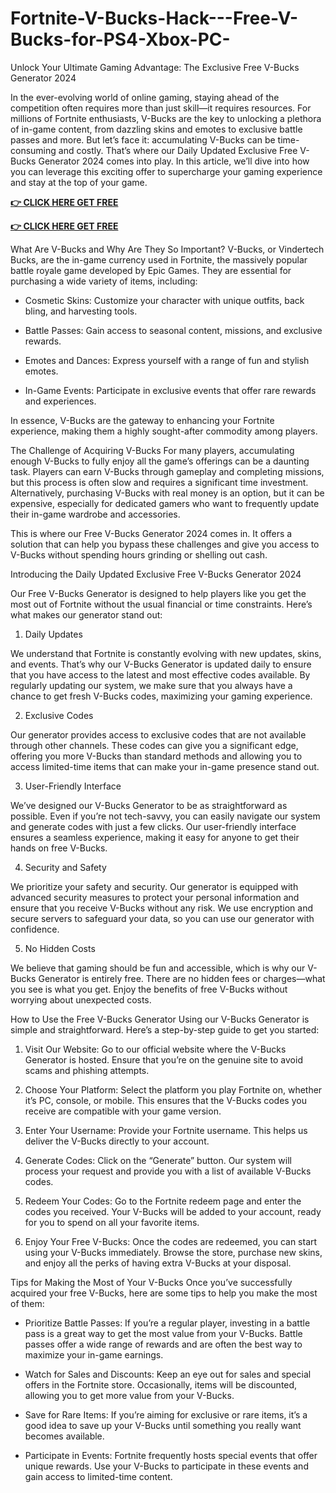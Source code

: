 # Fortnite-V-Bucks-Hack---Free-V-Bucks-for-PS4-Xbox-PC-

Unlock Your Ultimate Gaming Advantage: The Exclusive Free V-Bucks Generator 2024

In the ever-evolving world of online gaming, staying ahead of the competition often requires more than just skill—it requires resources. For millions of Fortnite enthusiasts, V-Bucks are the key to unlocking a plethora of in-game content, from dazzling skins and emotes to exclusive battle passes and more. But let’s face it: accumulating V-Bucks can be time-consuming and costly. That’s where our Daily Updated Exclusive Free V-Bucks Generator 2024 comes into play. In this article, we’ll dive into how you can leverage this exciting offer to supercharge your gaming experience and stay at the top of your game.


**[👉 CLICK HERE GET FREE](https://tinyurl.com/yf42k9uw)**

**[👉 CLICK HERE GET FREE](https://tinyurl.com/yf42k9uw)**

What Are V-Bucks and Why Are They So Important?
V-Bucks, or Vindertech Bucks, are the in-game currency used in Fortnite, the massively popular battle royale game developed by Epic Games. They are essential for purchasing a wide variety of items, including:

- Cosmetic Skins: Customize your character with unique outfits, back bling, and harvesting tools.

- Battle Passes: Gain access to seasonal content, missions, and exclusive rewards.

- Emotes and Dances: Express yourself with a range of fun and stylish emotes.

- In-Game Events: Participate in exclusive events that offer rare rewards and experiences.

In essence, V-Bucks are the gateway to enhancing your Fortnite experience, making them a highly sought-after commodity among players.

The Challenge of Acquiring V-Bucks
For many players, accumulating enough V-Bucks to fully enjoy all the game’s offerings can be a daunting task. Players can earn V-Bucks through gameplay and completing missions, but this process is often slow and requires a significant time investment. Alternatively, purchasing V-Bucks with real money is an option, but it can be expensive, especially for dedicated gamers who want to frequently update their in-game wardrobe and accessories.

This is where our Free V-Bucks Generator 2024 comes in. It offers a solution that can help you bypass these challenges and give you access to V-Bucks without spending hours grinding or shelling out cash.

Introducing the Daily Updated Exclusive Free V-Bucks Generator 2024

Our Free V-Bucks Generator is designed to help players like you get the most out of Fortnite without the usual financial or time constraints. Here’s what makes our generator stand out:

1. Daily Updates

We understand that Fortnite is constantly evolving with new updates, skins, and events. That’s why our V-Bucks Generator is updated daily to ensure that you have access to the latest and most effective codes available. By regularly updating our system, we make sure that you always have a chance to get fresh V-Bucks codes, maximizing your gaming experience.

2. Exclusive Codes

Our generator provides access to exclusive codes that are not available through other channels. These codes can give you a significant edge, offering you more V-Bucks than standard methods and allowing you to access limited-time items that can make your in-game presence stand out.

3. User-Friendly Interface

We’ve designed our V-Bucks Generator to be as straightforward as possible. Even if you’re not tech-savvy, you can easily navigate our system and generate codes with just a few clicks. Our user-friendly interface ensures a seamless experience, making it easy for anyone to get their hands on free V-Bucks.

4. Security and Safety

We prioritize your safety and security. Our generator is equipped with advanced security measures to protect your personal information and ensure that you receive V-Bucks without any risk. We use encryption and secure servers to safeguard your data, so you can use our generator with confidence.

5. No Hidden Costs

We believe that gaming should be fun and accessible, which is why our V-Bucks Generator is entirely free. There are no hidden fees or charges—what you see is what you get. Enjoy the benefits of free V-Bucks without worrying about unexpected costs.

How to Use the Free V-Bucks Generator
Using our V-Bucks Generator is simple and straightforward. Here’s a step-by-step guide to get you started:

1. Visit Our Website: Go to our official website where the V-Bucks Generator is hosted. Ensure that you’re on the genuine site to avoid scams and phishing attempts.

2. Choose Your Platform: Select the platform you play Fortnite on, whether it’s PC, console, or mobile. This ensures that the V-Bucks codes you receive are compatible with your game version.

3. Enter Your Username: Provide your Fortnite username. This helps us deliver the V-Bucks directly to your account.

4. Generate Codes: Click on the “Generate” button. Our system will process your request and provide you with a list of available V-Bucks codes.

5. Redeem Your Codes: Go to the Fortnite redeem page and enter the codes you received. Your V-Bucks will be added to your account, ready for you to spend on all your favorite items.

6. Enjoy Your Free V-Bucks: Once the codes are redeemed, you can start using your V-Bucks immediately. Browse the store, purchase new skins, and enjoy all the perks of having extra V-Bucks at your disposal.

Tips for Making the Most of Your V-Bucks
Once you’ve successfully acquired your free V-Bucks, here are some tips to help you make the most of them:

- Prioritize Battle Passes: If you’re a regular player, investing in a battle pass is a great way to get the most value from your V-Bucks. Battle passes offer a wide range of rewards and are often the best way to maximize your in-game earnings.

- Watch for Sales and Discounts: Keep an eye out for sales and special offers in the Fortnite store. Occasionally, items will be discounted, allowing you to get more value from your V-Bucks.

- Save for Rare Items: If you’re aiming for exclusive or rare items, it’s a good idea to save up your V-Bucks until something you really want becomes available.

- Participate in Events: Fortnite frequently hosts special events that offer unique rewards. Use your V-Bucks to participate in these events and gain access to limited-time content.
